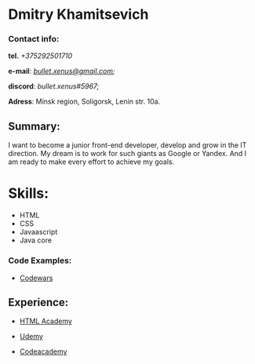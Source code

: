 # Dmitry Khamitsevich
### Contact info:
**tel.** *+375292501710* 
	
**e-mail**: *bullet.xenus@gmail.com;*
	
**discord**: *bullet.xenus#5967;*
	
**Adress**: Minsk region, Soligorsk, Lenin str. 10a.
	
## Summary: 
I want to become a junior front-end developer, develop and grow in the IT direction. 
My dream is to work for such giants as Google or Yandex. And I am ready to make every effort to achieve my goals.
	
	
# Skills:
 * HTML
 * CSS
 * Javaascript
 * Java core
	
### Code Examples:
* [Codewars](https://www.codewars.com/users/bulletxenus/completed_solutions)

## Experience:
* [HTML Academy](https://htmlacademy.ru/profile/dmitry_khamitsevich)
	
* [Udemy](https://www.udemy.com/user/dmitry-2193/)
	
* [Codeacademy](https://www.codecademy.com/profiles/Dmitry_Khamitsevich)
